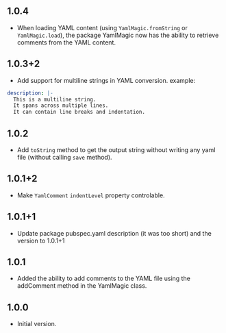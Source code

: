 ## 1.0.4

- When loading YAML content (using `YamlMagic.fromString` or `YamlMagic.load`), the package YamlMagic now has the ability to retrieve comments from the YAML content.

## 1.0.3+2

- Add support for multiline strings in YAML conversion. example:
```yaml
description: |-
  This is a multiline string.
  It spans across multiple lines.
  It can contain line breaks and indentation.
```

## 1.0.2

- Add `toString` method to get the output string without writing any yaml file (without calling `save` method).

## 1.0.1+2

- Make `YamlComment` `indentLevel` property controlable.

## 1.0.1+1

- Update package pubspec.yaml description (it was too short) and the version to 1.0.1+1

## 1.0.1

- Added the ability to add comments to the YAML file using the addComment method in the YamlMagic class.

## 1.0.0

- Initial version.

